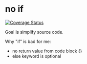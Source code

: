 # no if

[![Coverage Status](https://coveralls.io/repos/github/spirinvladimir/no-if/badge.svg?branch=master)](https://coveralls.io/github/spirinvladimir/no-if?branch=master)

Goal is simplify source code.

Why "if" is bad for me:
 - no return value from code block {}
 - else keyword is optional
